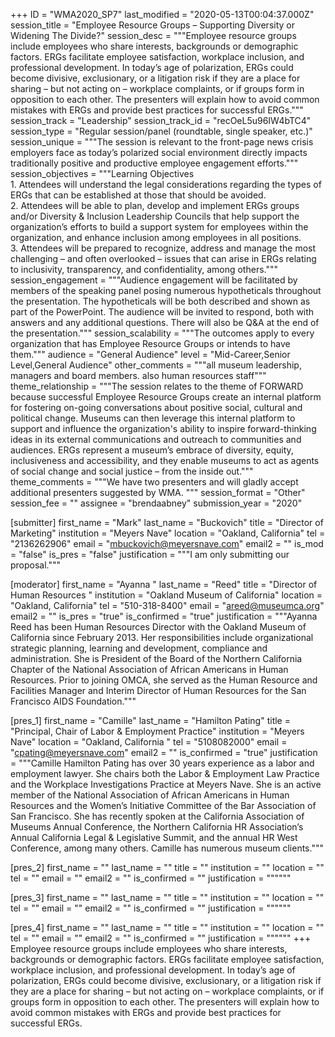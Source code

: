 +++
ID = "WMA2020_SP7"
last_modified = "2020-05-13T00:04:37.000Z"
session_title = "Employee Resource Groups – Supporting Diversity or Widening The Divide?"
session_desc = """Employee resource groups include employees who share interests, backgrounds or demographic factors. ERGs facilitate employee satisfaction, workplace inclusion, and professional development. In today’s age of polarization, ERGs could become divisive, exclusionary, or a litigation risk if they are a place for sharing – but not acting on – workplace complaints, or if groups form in opposition to each other. The presenters will explain how to avoid common mistakes with ERGs and provide best practices for successful ERGs."""
session_track = "Leadership"
session_track_id = "recOeL5u96IW4bTC4"
session_type = "Regular session/panel (roundtable, single speaker, etc.)"
session_unique = """The session is relevant to the front-page news crisis employers face as today’s polarized social environment directly impacts traditionally positive and productive employee engagement efforts."""
session_objectives = """Learning Objectives<br>1.	Attendees will understand the legal considerations regarding the types of ERGs that can be established at those that should be avoided.<br>2.	Attendees will be able to plan, develop and implement ERGs groups and/or Diversity & Inclusion Leadership Councils that help support the organization’s efforts to build a support system for employees within the organization, and enhance inclusion among employees in all positions.<br>3.	Attendees will be prepared to recognize, address and manage the most challenging – and often overlooked – issues that can arise in ERGs relating to inclusivity, transparency, and confidentiality, among others."""
session_engagement = """Audience engagement will be facilitated by members of the speaking panel posing numerous hypotheticals throughout the presentation. The hypotheticals will be both described and shown as part of the PowerPoint. The audience will be invited to respond, both with answers and any additional questions. There will also be Q&A at the end of the presentation."""
session_scalability = """The outcomes apply to every organization that has Employee Resource Groups or intends to have them."""
audience = "General Audience"
level = "Mid-Career,Senior Level,General Audience"
other_comments = """all museum leadership, managers and board members. also human resources staff"""
theme_relationship = """The session relates to the theme of FORWARD because successful Employee Resource Groups create an internal platform for fostering on-going conversations about positive social, cultural and political change. Museums can then leverage this internal platform to support and influence the organization's ability to inspire forward-thinking ideas in its external communications and outreach to communities and audiences. ERGs represent a museum’s embrace of diversity, equity, inclusiveness and accessibility, and they enable museums to act as agents of social change and social justice – from the inside out."""
theme_comments = """We have two presenters and will gladly accept additional presenters suggested by WMA. """
session_format = "Other"
session_fee = ""
assignee = "brendaabney"
submission_year = "2020"

[submitter]
first_name = "Mark"
last_name = "Buckovich"
title = "Director of Marketing"
institution = "Meyers Nave"
location = "Oakland, California"
tel = "2136262906"
email = "mbuckovich@meyersnave.com"
email2 = ""
is_mod = "false"
is_pres = "false"
justification = """I am only submitting our proposal."""

[moderator]
first_name = "Ayanna "
last_name = "Reed"
title = "Director of Human Resources "
institution = "Oakland Museum of California"
location = "Oakland, California"
tel = "510-318-8400"
email = "areed@museumca.org"
email2 = ""
is_pres = "true"
is_confirmed = "true"
justification = """Ayanna Reed has been Human Resources Director with the Oakland Museum of California since February 2013. Her responsibilities include organizational strategic planning, learning and development, compliance and administration. She is President of the Board of the Northern California Chapter of the National Association of African Americans in Human Resources. Prior to joining OMCA, she served as the Human Resource and Facilities Manager and Interim Director of Human Resources for the San Francisco AIDS Foundation."""

[pres_1]
first_name = "Camille"
last_name = "Hamilton Pating"
title = "Principal, Chair of Labor & Employment Practice"
institution = "Meyers Nave"
location = "Oakland, California "
tel = "5108082000"
email = "cpating@meyersnave.com"
email2 = ""
is_confirmed = "true"
justification = """Camille Hamilton Pating has over 30 years experience as a labor and employment lawyer. She chairs both the Labor & Employment Law Practice and the Workplace Investigations Practice at Meyers Nave. She is an active member of the National Association of African Americans in Human Resources and the Women’s Initiative Committee of the Bar Association of San Francisco. She has recently spoken at the California Association of Museums Annual Conference, the Northern California HR Association’s Annual California Legal & Legislative Summit, and the annual HR West Conference, among many others. Camille has numerous museum clients."""

[pres_2]
first_name = ""
last_name = ""
title = ""
institution = ""
location = ""
tel = ""
email = ""
email2 = ""
is_confirmed = ""
justification = """"""

[pres_3]
first_name = ""
last_name = ""
title = ""
institution = ""
location = ""
tel = ""
email = ""
email2 = ""
is_confirmed = ""
justification = """"""

[pres_4]
first_name = ""
last_name = ""
title = ""
institution = ""
location = ""
tel = ""
email = ""
email2 = ""
is_confirmed = ""
justification = """"""
+++
Employee resource groups include employees who share interests, backgrounds or demographic factors. ERGs facilitate employee satisfaction, workplace inclusion, and professional development. In today’s age of polarization, ERGs could become divisive, exclusionary, or a litigation risk if they are a place for sharing – but not acting on – workplace complaints, or if groups form in opposition to each other. The presenters will explain how to avoid common mistakes with ERGs and provide best practices for successful ERGs.